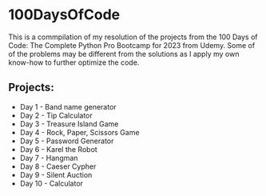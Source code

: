 # 100DaysOfCode
This is a commpilation of my resolution of the projects from the 100 Days of Code: The Complete Python Pro Bootcamp for 2023 from Udemy. Some of of the problems may be different from the solutions as I apply my own know-how to further optimize the code.

## Projects:
* Day 1 - Band name generator
* Day 2 - Tip Calculator
* Day 3 - Treasure Island Game
* Day 4 - Rock, Paper, Scissors Game
* Day 5 - Password Generator
* Day 6 - Karel the Robot
* Day 7 - Hangman
* Day 8 - Caeser Cypher
* Day 9 - Silent Auction
* Day 10 - Calculator